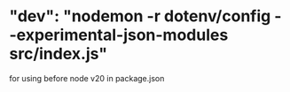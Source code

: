 # "dev": "nodemon -r dotenv/config --experimental-json-modules src/index.js"

for using before node v20 in package.json
